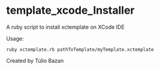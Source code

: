 # template_xcode_Installer
A ruby script to install xctemplate on XCode IDE

Usage:

```
ruby xctemplate.rb pathToTemplate/myTemplate.xctemplate
```

Created by Túlio Bazan
